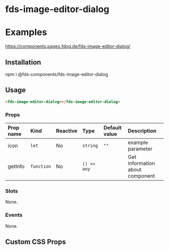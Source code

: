 # fds-image-editor-dialog

# Examples

https://components.pages.fdog.de/fds-image-editor-dialog/

## Installation
npm i @fds-components/fds-image-editor-dialog

## Usage 
``` html
<fds-image-editor-dialog></fds-image-editor-dialog>
```

[//]: # "Autogeneratedstart"
### Props

| Prop name | Kind | Reactive | Type | Default value | Description |
| :--- | :--- | :--- | :--- | :--- | :--- |
| icon | <code>let</code> | No | <code>string</code> | <code>""</code> | example parameter |
| getInfo | <code>function</code> | No | <code>() => any</code> | <code></code> | Get information about component |
### Slots

None.

### Events

None.


[//]: # "Autogeneratedstop"

## Custom CSS Props

 

 
